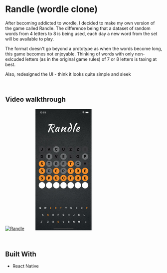 # Randle (wordle clone)

After becoming addicted to wordle, I decided to make my own version of the game called Randle. The difference being that a dataset of random words from 4 letters to 8 is being used, each day a new word from the set will be available to play.

The format doesn't go beyond a prototype as when the words become long, this game becomes not enjoyable. Thinking of words with only non-exlcuded letters (as in the original game rules) of 7 or 8 letters is taxing at best.

Also, redesigned the UI - think it looks quite simple and sleek




<br/>

## Video walkthrough

[![Randle](http://img.youtube.com/vi/6BBU-4sTHY8/0.jpg)](http://www.youtube.com/watch?v=6BBU-4sTHY8 "Randle")&nbsp;&nbsp;&nbsp;&nbsp;&nbsp;&nbsp;&nbsp;&nbsp;
<img src="https://github.com/carlhtech/carlhtech/blob/main/Images/Randle_1.png" width="180"/>&nbsp;&nbsp;







<br/>


## Built With

* React Native









